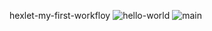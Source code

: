 hexlet-my-first-workfloy
![hello-world](https://github.com/YazykovaDaria/hexlet-my-first-workflow/actions/workflows/hello-world.yml/badge.svg)
![main](https://github.com/YazykovaDaria/hexlet-my-first-workflow/workflow/hello-world/badge.svg)
